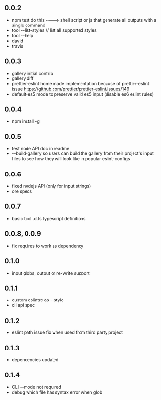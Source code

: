 ## 0.0.2

 * npm test do this ----> shell script or js that generate all outputs with a single command
 * tool --list-styles // list all supported styles
 * tool --help
 * david
 * travis

## 0.0.3

 * gallery initial contrib
 * gallery diff
 * prettier-eslint home made implementation because of prettier-eslint issue  https://github.com/prettier/prettier-eslint/issues/149
 * default-es5 mode to preserve valid es5 input (disable es6 eslint rules)

## 0.0.4

 * npm install -g

## 0.0.5

 * test node API doc in readme
 * --build-gallery so users can build the gallery from their project's input files to see how they will look like in popular eslint-configs

## 0.0.6

 * fixed nodejs API (only for input strings)
 * ore specs

## 0.0.7

 * basic tool .d.ts typescript definitions

## 0.0.8, 0.0.9

 * fix requires to work as dependency

## 0.1.0

 * input globs, output or re-write support

## 0.1.1

 * custom eslintrc as --style
 * cli api spec

## 0.1.2

 * eslint path issue fix when used from third party project

## 0.1.3

 * dependencies updated

## 0.1.4

 * CLI --mode not required 
 * debug which file has syntax error when glob